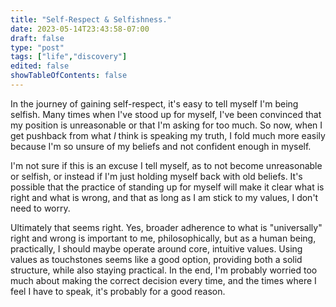 ```yaml
---
title: "Self-Respect & Selfishness."
date: 2023-05-14T23:43:58-07:00
draft: false
type: "post"
tags: ["life","discovery"]
edited: false
showTableOfContents: false
---
```


In the journey of gaining self-respect, it's easy to tell myself I'm being selfish. Many times when I've stood up for myself, I've been convinced that my position is unreasonable or that I'm asking for too much. So now, when I get pushback from what *I* think is speaking my truth, I fold much more easily because I'm so unsure of my beliefs and not confident enough in myself.

I'm not sure if this is an excuse I tell myself, as to not become unreasonable or selfish, or instead if I'm just holding myself back with old beliefs. It's possible that the practice of standing up for myself will make it clear what is right and what is wrong, and that as long as I am stick to my values, I don't need to worry.

Ultimately that seems right. Yes, broader adherence to what is "universally" right and wrong is important to me, philosophically, but as a human being, practically, I should maybe operate around core, intuitive values. Using values as touchstones seems like a good option, providing both a solid structure, while also staying practical. In the end, I'm probably worried too much about making the correct decision every time, and the times where I feel I have to speak, it's probably for a good reason.

